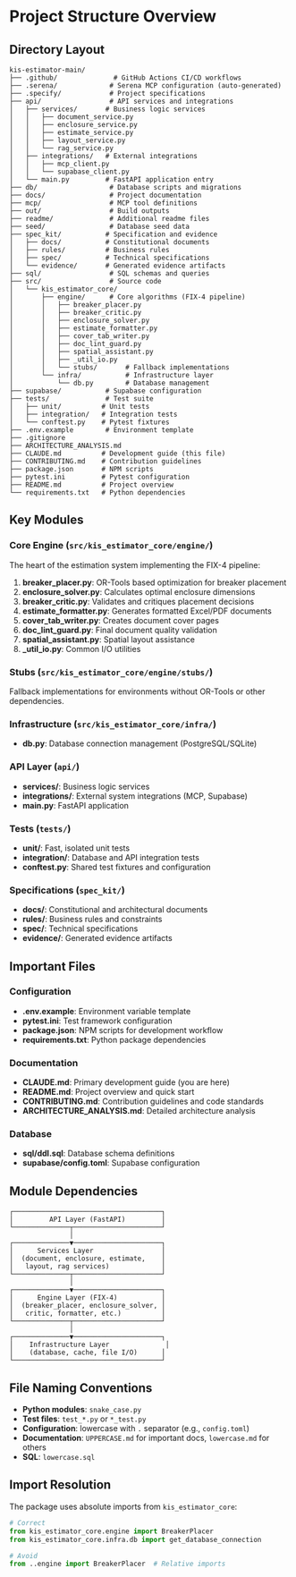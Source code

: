 # Project Structure Overview

## Directory Layout

```
kis-estimator-main/
├── .github/              # GitHub Actions CI/CD workflows
├── .serena/             # Serena MCP configuration (auto-generated)
├── .specify/            # Project specifications
├── api/                 # API services and integrations
│   ├── services/       # Business logic services
│   │   ├── document_service.py
│   │   ├── enclosure_service.py
│   │   ├── estimate_service.py
│   │   ├── layout_service.py
│   │   └── rag_service.py
│   ├── integrations/   # External integrations
│   │   ├── mcp_client.py
│   │   └── supabase_client.py
│   └── main.py         # FastAPI application entry
├── db/                  # Database scripts and migrations
├── docs/                # Project documentation
├── mcp/                 # MCP tool definitions
├── out/                 # Build outputs
├── readme/              # Additional readme files
├── seed/                # Database seed data
├── spec_kit/           # Specification and evidence
│   ├── docs/           # Constitutional documents
│   ├── rules/          # Business rules
│   ├── spec/           # Technical specifications
│   └── evidence/       # Generated evidence artifacts
├── sql/                 # SQL schemas and queries
├── src/                 # Source code
│   └── kis_estimator_core/
│       ├── engine/      # Core algorithms (FIX-4 pipeline)
│       │   ├── breaker_placer.py
│       │   ├── breaker_critic.py
│       │   ├── enclosure_solver.py
│       │   ├── estimate_formatter.py
│       │   ├── cover_tab_writer.py
│       │   ├── doc_lint_guard.py
│       │   ├── spatial_assistant.py
│       │   ├── _util_io.py
│       │   └── stubs/       # Fallback implementations
│       └── infra/           # Infrastructure layer
│           └── db.py        # Database management
├── supabase/           # Supabase configuration
├── tests/              # Test suite
│   ├── unit/          # Unit tests
│   ├── integration/   # Integration tests
│   └── conftest.py    # Pytest fixtures
├── .env.example        # Environment template
├── .gitignore
├── ARCHITECTURE_ANALYSIS.md
├── CLAUDE.md          # Development guide (this file)
├── CONTRIBUTING.md    # Contribution guidelines
├── package.json       # NPM scripts
├── pytest.ini         # Pytest configuration
├── README.md          # Project overview
└── requirements.txt   # Python dependencies
```

## Key Modules

### Core Engine (`src/kis_estimator_core/engine/`)
The heart of the estimation system implementing the FIX-4 pipeline:

1. **breaker_placer.py**: OR-Tools based optimization for breaker placement
2. **enclosure_solver.py**: Calculates optimal enclosure dimensions
3. **breaker_critic.py**: Validates and critiques placement decisions
4. **estimate_formatter.py**: Generates formatted Excel/PDF documents
5. **cover_tab_writer.py**: Creates document cover pages
6. **doc_lint_guard.py**: Final document quality validation
7. **spatial_assistant.py**: Spatial layout assistance
8. **_util_io.py**: Common I/O utilities

### Stubs (`src/kis_estimator_core/engine/stubs/`)
Fallback implementations for environments without OR-Tools or other dependencies.

### Infrastructure (`src/kis_estimator_core/infra/`)
- **db.py**: Database connection management (PostgreSQL/SQLite)

### API Layer (`api/`)
- **services/**: Business logic services
- **integrations/**: External system integrations (MCP, Supabase)
- **main.py**: FastAPI application

### Tests (`tests/`)
- **unit/**: Fast, isolated unit tests
- **integration/**: Database and API integration tests
- **conftest.py**: Shared test fixtures and configuration

### Specifications (`spec_kit/`)
- **docs/**: Constitutional and architectural documents
- **rules/**: Business rules and constraints
- **spec/**: Technical specifications
- **evidence/**: Generated evidence artifacts

## Important Files

### Configuration
- **.env.example**: Environment variable template
- **pytest.ini**: Test framework configuration
- **package.json**: NPM scripts for development workflow
- **requirements.txt**: Python package dependencies

### Documentation
- **CLAUDE.md**: Primary development guide (you are here)
- **README.md**: Project overview and quick start
- **CONTRIBUTING.md**: Contribution guidelines and code standards
- **ARCHITECTURE_ANALYSIS.md**: Detailed architecture analysis

### Database
- **sql/ddl.sql**: Database schema definitions
- **supabase/config.toml**: Supabase configuration

## Module Dependencies

```
┌─────────────────────────────────────┐
│         API Layer (FastAPI)         │
└──────────────┬──────────────────────┘
               │
┌──────────────▼──────────────────────┐
│      Services Layer                 │
│  (document, enclosure, estimate,    │
│   layout, rag services)             │
└──────────────┬──────────────────────┘
               │
┌──────────────▼──────────────────────┐
│      Engine Layer (FIX-4)           │
│  (breaker_placer, enclosure_solver, │
│   critic, formatter, etc.)          │
└──────────────┬──────────────────────┘
               │
┌──────────────▼──────────────────────┐
│    Infrastructure Layer              │
│    (database, cache, file I/O)      │
└─────────────────────────────────────┘
```

## File Naming Conventions

- **Python modules**: `snake_case.py`
- **Test files**: `test_*.py` or `*_test.py`
- **Configuration**: lowercase with `.` separator (e.g., `config.toml`)
- **Documentation**: `UPPERCASE.md` for important docs, `lowercase.md` for others
- **SQL**: `lowercase.sql`

## Import Resolution

The package uses absolute imports from `kis_estimator_core`:

```python
# Correct
from kis_estimator_core.engine import BreakerPlacer
from kis_estimator_core.infra.db import get_database_connection

# Avoid
from ..engine import BreakerPlacer  # Relative imports
```